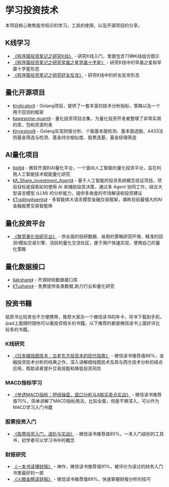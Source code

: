 # 学习投资技术

本项目核心聚焦股市知识的学习，工具的使用，以及开源项目的分享。

## K线学习

- [《程序猿投资笔记之研究K线》](https://mp.weixin.qq.com/s/edKjMuc6ugPNRdfT8ZcyCw) - 研究K线入门，里面包含73种K线组合图示
- [《程序猿投资笔记之研究早晨之星早晨十字星》](https://mp.weixin.qq.com/s/IuuX0yKGQv7TMa1YdljkJQ) - 研究K线中的早晨之星和早晨十字星形态
- [《程序猿投资笔记之研究好友反攻》](https://mp.weixin.qq.com/s/9WUYyZOEHcyeTshJEdnS0w) - 研究K线中的好友反攻形态

## 量化开源项目

- [《indicator》](https://github.com/cinar/indicator) - Golang项目，提供了一套丰富的技术分析指标、策略以及一个用于回测的框架
- [《awesome-quant》](https://github.com/wilsonfreitas/awesome-quant) - 量化投资项目合集，为量化投资开发者整理了非常实用的库，包和资源列表
- [《investool》](https://github.com/axiaoxin-com/investool) - Golang实现财报分析、个股基本面检测、基本面选股、4433法则基金筛选与检测、基金持仓相似度、股票选基、基金经理筛选

## AI量化项目

- [《qlib》](https://github.com/microsoft/qlib) - 微软开源的AI量化平台，一个面向人工智能的量化投资平台，旨在利用人工智能技术赋能量化研究
- [《A_Share_investment_Agent》](https://github.com/24mlight/A_Share_investment_Agent) - 基于人工智能的投资系统概念验证项目。项目目标是探索如何使用 AI 来辅助投资决策，通过多 Agent 协同工作，结合大型语言模型 (LLM) 的分析能力，提供多角度的市场解读和投资建议
- [《TradingAgents》](https://github.com/TauricResearch/TradingAgents) - 多智能体大语言模型金融交易框架，堪称目前最强大的AI金融股票交易智能体

## 量化投资平台

- [《聚宽量化投研平台》](https://www.joinquant.com/) - 供全面的投研数据、易用的策略研究环境、精准的回测/模拟交易引擎、活跃的量化交流社区，便于用户快速实现、使用自己的量化策略


## 量化数据接口

- [《akshare》](https://github.com/akfamily/akshare) - 开源财经数据接口库
- [《Tushare》](https://tushare.pro/) - 免费提供各类数据,助力行业和量化研究

## 投资书籍

纸质书比较贵也不方便携带，推荐大家办一个微信读书的年卡，将书下载到手机，ipad上面随时随地可以看投资相关的书籍。以下推荐的都是微信读书上面好评比较多的书籍。

### K线研究

- [《日本蜡烛图技术：古老东方投资术的现代指南》](https://weread.qq.com/web/reader/e9032c1071e8af44e90ae59) - 微信读书推荐值88%，金融投资技术分析的经典之作，深入讲解蜡烛图技术及其与西方技术分析的结合应用，帮助读者提升交易技能和降低投资风险

### MACD指标学习

- [《参透MACD指标：短线操盘、盘口分析与A股买卖点实战》](https://weread.qq.com/web/reader/01e32fc0717d2feb01e9c8f) - 微信读书推荐值70%，简单讲解了MACD指标用法，比较全面，但是不够深入，可以作为MACD学习入门书籍

### 股票投资入门

- [《股票投资入门、进阶与实战》](https://weread.qq.com/web/reader/b2432a80813ab6ea6g018b18) - 微信读书推荐值85%，一本入门级别的工具书，初学者可以学习书中的概念

### 财报研究

- [《一本书读懂财报》](https://weread.qq.com/web/reader/15332930813ab7572g018073) - 神作，微信读书推荐值91%，被评价为读过的财务入门书里最好的一部
- [《火眼金睛读财报》](https://weread.qq.com/web/reader/e3832250813ab6fe5g01223b) - 微信读书推荐值89%，快速掌握财报分析的技巧
